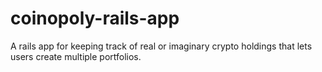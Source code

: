 # coinopoly-rails-app
A rails app for keeping track of real or imaginary crypto holdings that lets users create multiple portfolios.
